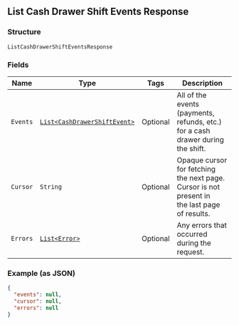 ## List Cash Drawer Shift Events Response

### Structure

`ListCashDrawerShiftEventsResponse`

### Fields

| Name | Type | Tags | Description |
|  --- | --- | --- | --- |
| `Events` | [`List<CashDrawerShiftEvent>`](/doc/models/cash-drawer-shift-event.md) | Optional | All of the events (payments, refunds, etc.) for a cash drawer during<br>the shift. |
| `Cursor` | `String` | Optional | Opaque cursor for fetching the next page. Cursor is not present in<br>the last page of results. |
| `Errors` | [`List<Error>`](/doc/models/error.md) | Optional | Any errors that occurred during the request. |

### Example (as JSON)

```json
{
  "events": null,
  "cursor": null,
  "errors": null
}
```

